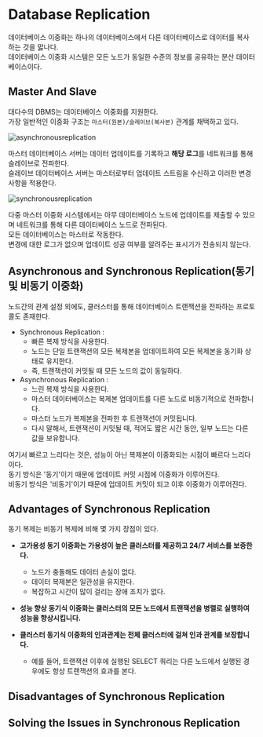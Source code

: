 # Database Replication

데이터베이스 이중화는 하나의 데이터베이스에서 다른 데이터베이스로 데이터를 복사하는 것을 맗나다.     
데이터베이스 이중화 시스템은 모든 노드가 동일한 수준의 정보를 공유하는 분산 데이터베이스이다.    

## Master And Slave

대다수의 DBMS는 데이터베이스 이중화를 지원한다.   
가장 일반적인 이중화 구조는 `마스터(원본)/슬레이브(복사본)` 관계를 채택하고 있다.  

![asynchronousreplication](https://user-images.githubusercontent.com/50267433/164360492-25bade02-af8a-476d-a07c-eaffc65bf90e.png)

마스터 데이터베이스 서버는 데이터 업데이트를 기록하고 **해당 로그**를 네트워크를 통해 슬레이브로 전파한다.   
슬레이브 데이터베이스 서버는 마스터로부터 업데이트 스트림을 수신하고 이러한 변경 사항을 적용한다.   

![synchronousreplication](https://user-images.githubusercontent.com/50267433/164360556-850e1775-727b-4ab6-b25f-d7958769e429.png)

다중 마스터 이중화 시스템에서는 아무 데이터베이스 노드에 업데이트를 제출할 수 있으며 네트워크를 통해 다른 데이터베이스 노드로 전파된다.    
모든 데이터베이스는 마스터로 작동한다.     
변경에 대한 로그가 없으며 업데이트 성공 여부를 알려주는 표시기가 전송되지 않는다.  

## Asynchronous and Synchronous Replication(동기 및 비동기 이중화)  
노드간의 관계 설정 외에도, 클러스터를 통해 데이터베이스 트랜잭션을 전파하는 프로토콜도 존재한다.   

* Synchronous Replication :    
    * 빠른 복제 방식을 사용한다.  
    * 노드는 단일 트랜잭션의 모든 복제본을 업데이트하여 모든 복제본을 동기화 상태로 유지한다.   
    * 즉, 트랜잭션이 커밋될 때 모든 노드의 값이 동일하다.   
* Asynchronous Replication :    
    * 느린 복제 방식을 사용한다. 
    * 마스터 데이터베이스는 복제본 업데이트를 다른 노드로 비동기적으로 전파합니다. 
    * 마스터 노드가 복제본을 전파한 후 트랜잭션이 커밋됩니다. 
    * 다시 말해서, 트랜잭션이 커밋될 때, 적어도 짧은 시간 동안, 일부 노드는 다른 값을 보유합니다.

여기서 빠르고 느리다는 것은, 성능이 아닌 복제본이 이중화되는 시점이 빠르다 느리다이다.   
동기 방식은 '동기'이기 때문에 업데이트 커밋 시점에 이중화가 이루어진다.    
비동기 방식은 '비동기'이기 때문에 업데이트 커밋이 되고 이후 이중화가 이루어진다.   

## Advantages of Synchronous Replication

동기 복제는 비동기 복제에 비해 몇 가지 장점이 있다.   

* **고가용성 동기 이중화는 가용성이 높은 클러스터를 제공하고 24/7 서비스를 보증한다.**    
    * 노드가 충돌해도 데이터 손실이 없다.   
    * 데이터 복제본은 일관성을 유지한다.   
    * 복잡하고 시간이 많이 걸리는 장애 조치가 없다.     
  
* **성능 향상 동기식 이중화는 클러스터의 모든 노드에서 트랜잭션을 병렬로 실행하여 성능을 향상시킵니다.**
* **클러스터 동기식 이중화의 인과관계는 전체 클러스터에 걸쳐 인과 관계를 보장합니다.**   
    * 예를 들어, 트랜잭션 이후에 실행된 SELECT 쿼리는 다른 노드에서 실행된 경우에도 항상 트랜잭션의 효과를 본다.   

## Disadvantages of Synchronous Replication

## Solving the Issues in Synchronous Replication






